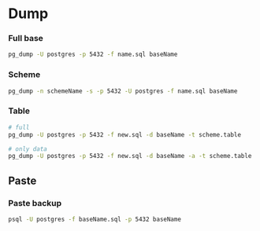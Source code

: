 # Dump

### Full base

```bash
pg_dump -U postgres -p 5432 -f name.sql baseName
```

### Scheme

```bash
pg_dump -n schemeName -s -p 5432 -U postgres -f name.sql baseName
```

### Table

```bash
# full
pg_dump -U postgres -p 5432 -f new.sql -d baseName -t scheme.table

# only data
pg_dump -U postgres -p 5432 -f new.sql -d baseName -a -t scheme.table
```

## Paste

### Paste backup

```bash
psql -U postgres -f baseName.sql -p 5432 baseName
```
